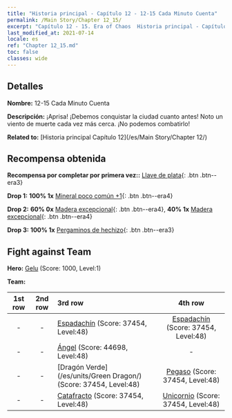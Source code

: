 ```yaml
---
title: "Historia principal - Capítulo 12 - 12-15 Cada Minuto Cuenta"
permalink: /Main Story/Chapter 12_15/
excerpt: "Capítulo 12 - 15. Era of Chaos  Historia principal - Capítulo 12_15. 12-15 Cada Minuto Cuenta"
last_modified_at: 2021-07-14
locale: es
ref: "Chapter 12_15.md"
toc: false
classes: wide
---
```


## Detalles

 **Nombre:** 12-15 Cada Minuto Cuenta

 **Descripción:** ¡Aprisa! ¡Debemos conquistar la ciudad cuanto antes! Noto un viento de muerte cada vez más cerca. ¡No podemos combatirlo!

 **Related to:** [Historia principal Capítulo 12](/es/Main Story/Chapter 12/)

## Recompensa obtenida

 **Recompensa por completar por primera vez::** [Llave de plata](/ItemsES/con_693/){: .btn .btn--era3}

 **Drop 1:** **100% 1x** [Mineral poco común +1](/ItemsES/mat_40/){: .btn .btn--era4}

 **Drop 2:** **60% 0x** [Madera excepcional](/ItemsES/mat_34/){: .btn .btn--era4}, **40% 1x** [Madera excepcional](/ItemsES/mat_34/){: .btn .btn--era4}

 **Drop 3:** **100% 1x** [Pergaminos de hechizo](/ItemsES/con_694/){: .btn .btn--era3}


## Fight against Team
 **Hero:** [Gelu](/es/heroes/Gelu/) (Score: 1000, Level:1)

 **Team:**


  | 1st row | 2nd row | 3rd row | 4th row |
  |:----:|:----:|:----|:----:|
  | - | - | [Espadachín](/es/units/Swordsman/) (Score: 37454, Level:48)  | [Espadachín](/es/units/Swordsman/) (Score: 37454, Level:48)  |
  | - | - | [Ángel](/es/units/Angel/) (Score: 44698, Level:48)  | - |
  | - | - | [Dragón Verde](/es/units/Green Dragon/) (Score: 37454, Level:48)  | [Pegaso](/es/units/Pegasus/) (Score: 37454, Level:48)  |
  | - | - | [Catafracto](/es/units/Cavalier/) (Score: 37454, Level:48)  | [Unicornio](/es/units/Unicorn/) (Score: 37454, Level:48)  |


